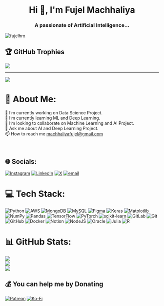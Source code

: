 <h1 align="center">Hi 👋, I'm Fujel Machhaliya</h1>
<h3 align="center">A passionate of Artificial Intelligence...</h3>

<p align="left"> <img src="https://komarev.com/ghpvc/?username=fujelhrx&label=Profile%20views&color=0e75b6&style=flat" alt="fujelhrx" /> </p>

## 🏆 GitHub Trophies
![](https://github-profile-trophy.vercel.app/?username=Fujelhrx&theme=radical&no-frame=false&no-bg=false&margin-w=4)

---
[![](https://visitcount.itsvg.in/api?id=Fujelhrx&icon=6&color=6)](https://visitcount.itsvg.in)


# 💫 About Me:
🔭 I’m currently working on Data Science Project.<br>🌱 I’m currently learning ML and Deep Learning.<br>👯 I’m looking to collaborate on Machine Learning and AI Project.<br>💬 Ask me about AI and Deep Learning Project.<br>📫 How to reach me machhaliyafujel@gmail.com<br><br><br>


## 🌐 Socials:
[![Instagram](https://img.shields.io/badge/Instagram-%23E4405F.svg?logo=Instagram&logoColor=white)](https://instagram.com/fujel20) [![LinkedIn](https://img.shields.io/badge/LinkedIn-%230077B5.svg?logo=linkedin&logoColor=white)](https://linkedin.com/in/fujel-machhaliya) [![X](https://img.shields.io/badge/X-black.svg?logo=X&logoColor=white)](https://x.com/fujel___khan) [![email](https://img.shields.io/badge/Email-D14836?logo=gmail&logoColor=white)](mailto:machhaliyafujel@gmail.com) 

# 💻 Tech Stack:
![Python](https://img.shields.io/badge/python-3670A0?style=for-the-badge&logo=python&logoColor=ffdd54) ![AWS](https://img.shields.io/badge/AWS-%23FF9900.svg?style=for-the-badge&logo=amazon-aws&logoColor=white) ![MongoDB](https://img.shields.io/badge/MongoDB-%234ea94b.svg?style=for-the-badge&logo=mongodb&logoColor=white) ![MySQL](https://img.shields.io/badge/mysql-4479A1.svg?style=for-the-badge&logo=mysql&logoColor=white) ![Figma](https://img.shields.io/badge/figma-%23F24E1E.svg?style=for-the-badge&logo=figma&logoColor=white) ![Keras](https://img.shields.io/badge/Keras-%23D00000.svg?style=for-the-badge&logo=Keras&logoColor=white) ![Matplotlib](https://img.shields.io/badge/Matplotlib-%23ffffff.svg?style=for-the-badge&logo=Matplotlib&logoColor=black) ![NumPy](https://img.shields.io/badge/numpy-%23013243.svg?style=for-the-badge&logo=numpy&logoColor=white) ![Pandas](https://img.shields.io/badge/pandas-%23150458.svg?style=for-the-badge&logo=pandas&logoColor=white) ![TensorFlow](https://img.shields.io/badge/TensorFlow-%23FF6F00.svg?style=for-the-badge&logo=TensorFlow&logoColor=white) ![PyTorch](https://img.shields.io/badge/PyTorch-%23EE4C2C.svg?style=for-the-badge&logo=PyTorch&logoColor=white) ![scikit-learn](https://img.shields.io/badge/scikit--learn-%23F7931E.svg?style=for-the-badge&logo=scikit-learn&logoColor=white) ![GitLab](https://img.shields.io/badge/gitlab-%23181717.svg?style=for-the-badge&logo=gitlab&logoColor=white) ![Git](https://img.shields.io/badge/git-%23F05033.svg?style=for-the-badge&logo=git&logoColor=white) ![GitHub](https://img.shields.io/badge/github-%23121011.svg?style=for-the-badge&logo=github&logoColor=white) ![Docker](https://img.shields.io/badge/docker-%230db7ed.svg?style=for-the-badge&logo=docker&logoColor=white) ![Notion](https://img.shields.io/badge/Notion-%23000000.svg?style=for-the-badge&logo=notion&logoColor=white) ![NodeJS](https://img.shields.io/badge/node.js-6DA55F?style=for-the-badge&logo=node.js&logoColor=white) ![Oracle](https://img.shields.io/badge/Oracle-F80000?style=for-the-badge&logo=oracle&logoColor=white) ![Julia](https://img.shields.io/badge/-Julia-9558B2?style=for-the-badge&logo=julia&logoColor=white) ![R](https://img.shields.io/badge/r-%23276DC3.svg?style=for-the-badge&logo=r&logoColor=white)

# 📊 GitHub Stats:
![](https://github-readme-stats.vercel.app/api?username=Fujelhrx&theme=aura_dark&hide_border=false&include_all_commits=true&count_private=false)<br/>
![](https://github-readme-streak-stats.herokuapp.com/?user=Fujelhrx&theme=aura_dark&hide_border=false)<br/>
![](https://github-readme-stats.vercel.app/api/top-langs/?username=Fujelhrx&theme=aura_dark&hide_border=false&include_all_commits=true&count_private=false&layout=compact)



  ## 💰 You can help me by Donating
  [![Patreon](https://img.shields.io/badge/Patreon-F96854?style=for-the-badge&logo=patreon&logoColor=white)](https://patreon.com/D3V1L) [![Ko-Fi](https://img.shields.io/badge/Ko--fi-F16061?style=for-the-badge&logo=ko-fi&logoColor=white)](https://ko-fi.com/fujel) 

  
<!-- Proudly created with GPRM ( https://gprm.itsvg.in ) -->
